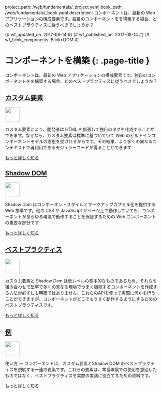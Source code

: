 project_path: /web/fundamentals/_project.yaml
book_path: /web/fundamentals/_book.yaml
description: コンポーネントは、最新の Web アプリケーションの構成要素です。独自のコンポーネントをを構築する場合、どのベストプラクティスに従うべきでしょうか？

{# wf_updated_on: 2017-08-14 #}
{# wf_published_on: 2017-08-14 #}
{# wf_blink_components: Blink>DOM #}

<style>
nav.devsite-page-nav, .devsite-rating-container {display:none;}
</style>

# コンポーネントを構築 {: .page-title }

コンポーネントは、最新の Web アプリケーションの構成要素です。独自のコンポーネントをを構築する場合、どのベストプラクティスに従うべきでしょうか？

<div class="attempt-left">
  <h2><a href="./customelements">カスタム要素</a></h2>
  <a href="./customelements">
    <img width="48" src="/web/images/md-icons/ic_code_black_24px.svg" class="attempt-right">
  </a>
  <p>カスタム要素により、開発者は HTML を拡張して独自のタグを作成することができます。なぜなら、カスタム要素は標準に基づいていて Web のビルトインコンポーネントモデルの恩恵を受けれるからです。その結果、より多くの異なるコンテキストで再利用できるモジュラーコードが得ることができます

</p>
  <a href="./customelements" class="button button-primary">もっと詳しく知る</a>
</div>

<div class="attempt-right">
  <h2><a href="./shadowdom">Shadow DOM</a></h2>
  <a href="./shadowdom">
    <img width="48" src="/web/images/md-icons/ic_border_style_black_24px.svg" class="attempt-right">
  </a>
  <p>Shadow Dom はコンポーネントスタイルとマークアップカプセル化を提供する Web 標準です。他の CSS や JavaScript がページ上で動作していても、コンポーネントがあらゆる環境で動作することを保証するための Web コンポーネントの重要な部分です</p>
  <a href="./shadowdom" class="button button-primary">もっと詳しく知る</a>
</div>

<div style="clear:both;"></div>

<div class="attempt-left">
  <h2><a href="./best-practices">ベストプラクティス</a></h2>
  <a href="./best-practices">
    <img width="48" src="/web/images/md-icons/ic_done_black_24px.svg" class="attempt-right">
  </a>
  <p>カスタム要素と Shadow Dom は低レベルの基本的なものであるため、それらを組み合わせて堅牢で多くの異なる環境でうまく機能するコンポーネントを作成する方法が必ずしも明確ではありません。これらのAPIを使って実際に何かを行うことができますが、コンポーネントがどこでもうまく動作するようにするためのベストプラクティスです。</p>
  <a href="./best-practices" class="button button-primary">もっと詳しく知る</a>
</div>

<div class="attempt-right">
  <h2><a href="./examples/">例</a></h2>
  <a href="./examples/">
    <img width="48" src="/web/images/md-icons/ic_explore_black_24px.svg" class="attempt-right">
  </a>
  <p>使い方 ー コンポーネントは、カスタム要素とShadow DOM のベストプラクティスを説明する一連の要素です。これらの要素は、本番環境での使用を意図したものではなく、ベストプラクティスを実際の実装に役立てるための資料です。</p>
  <a href="./examples/" class="button button-primary">もっと詳しく知る</a>
</div>

<div style="clear:both;"></div>
